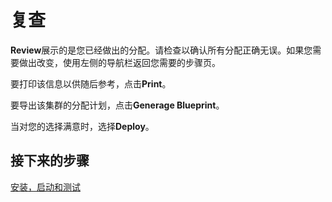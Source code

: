 # 复查

**Review**展示的是您已经做出的分配。请检查以确认所有分配正确无误。如果您需要做出改变，使用左侧的导航栏返回您需要的步骤页。

要打印该信息以供随后参考，点击**Print**。

要导出该集群的分配计划，点击**Generage Blueprint**。

当对您的选择满意时，选择**Deploy**。

## 接下来的步骤

[安装，启动和测试](../13-install-start-test/README.md)